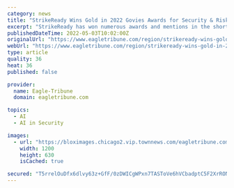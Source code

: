 ```yaml
---
category: news
title: "StrikeReady Wins Gold in 2022 Govies Awards for Security & Risk Intelligence"
excerpt: "StrikeReady has won numerous awards and mentions in the short time that it has been in existence, including 2022 Govies Awards, 2022 CODiE Finalist Best Emerging Technology, 2022 Artificial Intelligence Excellence Awards, 2022 Cyber Security Global ..."
publishedDateTime: 2022-05-03T10:02:00Z
originalUrl: "https://www.eagletribune.com/region/strikeready-wins-gold-in-2022-govies-awards-for-security-risk-intelligence/article_16ba16bc-604b-579b-814a-7b390004c598.html"
webUrl: "https://www.eagletribune.com/region/strikeready-wins-gold-in-2022-govies-awards-for-security-risk-intelligence/article_16ba16bc-604b-579b-814a-7b390004c598.html"
type: article
quality: 36
heat: 36
published: false

provider:
  name: Eagle-Tribune
  domain: eagletribune.com

topics:
  - AI
  - AI in Security

images:
  - url: "https://bloximages.chicago2.vip.townnews.com/eagletribune.com/content/tncms/assets/v3/editorial/c/c9/cc9b7358-95db-57ad-9b52-50272b6a14b0/6270fe5020236.image.jpg?crop=1796%2C943%2C200%2C0&resize=1200%2C630&order=crop%2Cresize"
    width: 1200
    height: 630
    isCached: true

secured: "T5rrelOuDfx6dlvy63z+GfF/0zDWICgWPxn7TASToVe6hVCbadptC5F2XrRONjqcRikkGSI4csNXRKb9GhDRtcaWBBvHM3XuI5JNhmFdDpY6srAr86rFGFoa3kA1P0i/b9K05YEx7Yx0j4+3bhXGXkmFjnkQRbGuw67PY6z/g2a6659aQbOt3b9RgtXlETHS4Xc6F9rIJ5SCAgKeefWQd9rvJyhtyMF5k6bl7CUI3mJFT9fCc8Ue5OxsWH/Ej+15tuvTqZLZYkOMUjQ6At0yVhIBFWuwrBEdCYFg+YHif7yMsrDny8GZgTvOyThmwI4ymgsZw+4lqZgUPEarlfH6A07awvRo1VrvDd5/TsV4jq8=;s5vNNVLk2mWEqkpf36cW8g=="
---
```


